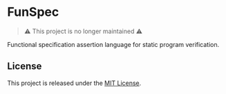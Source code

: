 # FunSpec

> ⚠️ This project is no longer maintained ⚠️

Functional specification assertion language for static program verification.

## License

This project is released under the [MIT License](LICENSE.md).
